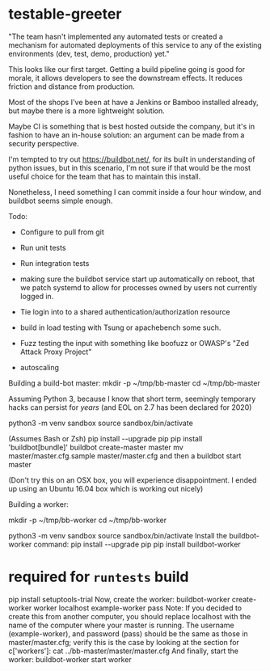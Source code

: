 # testable-greeter
"The team hasn't implemented any automated tests or created a mechanism for automated deployments of this service to any of the existing environments (dev, test, demo, production) yet."

This looks like our first target. Getting a build pipeline going is good for morale, it allows developers to see the downstream effects. It reduces friction and distance from production.

Most of the shops I've been at have a Jenkins or Bamboo installed already, but maybe there is a more lightweight solution.

Maybe CI is something that is best hosted outside the company, but it's in fashion to have an in-house solution: an argument can be made from a security perspective.

I'm tempted to try out https://buildbot.net/, for its built in understanding of python issues, but in this scenario, I'm not sure if that would be the most useful choice for the team that has to maintain this install.

Nonetheless, I need something I can commit inside a four hour window, and buildbot seems simple enough.

Todo:
 * Configure to pull from git
 * Run unit tests
 * Run integration tests
 * making sure the buildbot service start up automatically on reboot, that we patch systemd to allow for processes owned by users not currently logged in.

* Tie login into to a shared authentication/authorization resource
* build in load testing with Tsung or apachebench some such.
* Fuzz testing the input with something like  boofuzz or OWASP's "Zed Attack Proxy Project"
* autoscaling

Building a build-bot master:
mkdir -p ~/tmp/bb-master
cd ~/tmp/bb-master

Assuming Python 3, because I know that short term, seemingly temporary hacks can persist for *years* (and EOL on 2.7 has been declared for 2020)

python3 -m venv sandbox
source sandbox/bin/activate

(Assumes Bash or Zsh)
pip install --upgrade pip
pip install 'buildbot[bundle]'
buildbot create-master master
mv master/master.cfg.sample master/master.cfg
and then a
 buildbot start master

 (Don't try this on an OSX box, you will experience disappointment. I ended up using an Ubuntu 16.04 box which is working out nicely)

Building a worker:

mkdir -p ~/tmp/bb-worker
cd ~/tmp/bb-worker

python3 -m venv sandbox
source sandbox/bin/activate
Install the buildbot-worker command:
pip install --upgrade pip
pip install buildbot-worker
# required for `runtests` build
pip install setuptools-trial
Now, create the worker:
buildbot-worker create-worker worker localhost example-worker pass
Note: If you decided to create this from another computer, you should replace localhost with the name of the
computer where your master is running.
The username (example-worker), and password (pass) should be the same as those in master/master.cfg;
verify this is the case by looking at the section for c['workers']:
cat ../bb-master/master/master.cfg
And finally, start the worker:
buildbot-worker start worker

